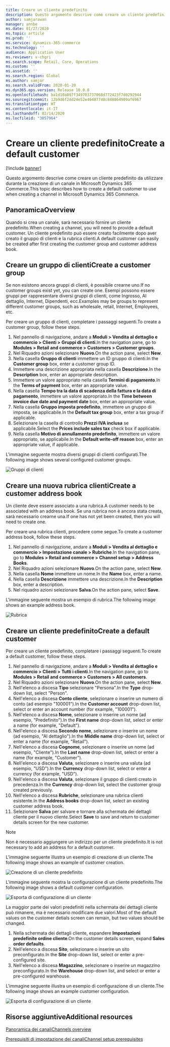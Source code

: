 ```yaml
---
title: Creare un cliente predefinito
description: Questo argomento descrive come creare un cliente predefinito da utilizzare durante la creazione di un canale in Microsoft Dynamics 365 Commerce.
author: samjarawan
manager: annbe
ms.date: 01/27/2020
ms.topic: article
ms.prod: ''
ms.service: dynamics-365-commerce
ms.technology: ''
audience: Application User
ms.reviewer: v-chgri
ms.search.scope: Retail, Core, Operations
ms.custom: ''
ms.assetid: ''
ms.search.region: Global
ms.author: samjar
ms.search.validFrom: 2020-01-20
ms.dyn365.ops.version: Release 10.0.8
ms.openlocfilehash: ba1d10a897f349703737068d772423f7d0292944
ms.sourcegitcommit: 12b9d6f2dd24e52e46487748c848864909af6967
ms.translationtype: HT
ms.contentlocale: it-IT
ms.lasthandoff: 02/14/2020
ms.locfileid: "3057964"
---
```

# <a name="create-a-default-customer"></a><span data-ttu-id="9c134-103">Creare un cliente predefinito</span><span class="sxs-lookup"><span data-stu-id="9c134-103">Create a default customer</span></span>


[!include [banner](includes/banner.md)]

<span data-ttu-id="9c134-104">Questo argomento descrive come creare un cliente predefinito da utilizzare durante la creazione di un canale in Microsoft Dynamics 365 Commerce.</span><span class="sxs-lookup"><span data-stu-id="9c134-104">This topic describes how to create a default customer to use when creating a channel in Microsoft Dynamics 365 Commerce.</span></span>

## <a name="overview"></a><span data-ttu-id="9c134-105">Panoramica</span><span class="sxs-lookup"><span data-stu-id="9c134-105">Overview</span></span>

<span data-ttu-id="9c134-106">Quando si crea un canale, sarà necessario fornire un cliente predefinito.</span><span class="sxs-lookup"><span data-stu-id="9c134-106">When creating a channel, you will need to provide a default customer.</span></span> <span data-ttu-id="9c134-107">Un cliente predefinito può essere creato facilmente dopo aver creato il gruppo di clienti e la rubrica clienti.</span><span class="sxs-lookup"><span data-stu-id="9c134-107">A default customer can easily be created after first creating the customer group and customer address book.</span></span>

## <a name="create-a-customer-group"></a><span data-ttu-id="9c134-108">Creare un gruppo di clienti</span><span class="sxs-lookup"><span data-stu-id="9c134-108">Create a customer group</span></span>

<span data-ttu-id="9c134-109">Se non esistono ancora gruppi di clienti, è possibile crearne uno.</span><span class="sxs-lookup"><span data-stu-id="9c134-109">If no customer groups exist yet, you can create one.</span></span> <span data-ttu-id="9c134-110">Esempi possono essere gruppi per rappresentare diversi gruppi di clienti, come Ingrosso, Al dettaglio, Internet, Dipendenti, ecc.</span><span class="sxs-lookup"><span data-stu-id="9c134-110">Examples may be groups to represent different customer groups, such as wholesale, retail, Internet, Employees, etc.</span></span>

<span data-ttu-id="9c134-111">Per creare un gruppo di clienti, completare i passaggi seguenti.</span><span class="sxs-lookup"><span data-stu-id="9c134-111">To create a customer group, follow these steps.</span></span>

1. <span data-ttu-id="9c134-112">Nel pannello di navigazione, andare a **Moduli \> Vendita al dettaglio e commercio \> Clienti \> Gruppi di clienti**.</span><span class="sxs-lookup"><span data-stu-id="9c134-112">In the navigation pane, go to **Modules \> Retail and commerce \> Customers \> Customer groups**.</span></span>
1. <span data-ttu-id="9c134-113">Nel Riquadro azioni selezionare **Nuovo**.</span><span class="sxs-lookup"><span data-stu-id="9c134-113">On the action pane, select **New**.</span></span>
1. <span data-ttu-id="9c134-114">Nella casella **Gruppo di clienti** immettere un ID gruppo di clienti.</span><span class="sxs-lookup"><span data-stu-id="9c134-114">In the **Customer group** box, enter a customer group ID.</span></span>
1. <span data-ttu-id="9c134-115">Immettere una descrizione appropriata nella casella **Descrizione**.</span><span class="sxs-lookup"><span data-stu-id="9c134-115">In the **Description** box, enter an appropriate description.</span></span>
1. <span data-ttu-id="9c134-116">Immettere un valore appropriato nella casella **Termini di pagamento**.</span><span class="sxs-lookup"><span data-stu-id="9c134-116">In the **Terms of payment** box, enter an appropriate value.</span></span>
1. <span data-ttu-id="9c134-117">Nella casella **Tempo tra la data di scadenza della fattura e la data di pagamento**, immettere un valore appropriato.</span><span class="sxs-lookup"><span data-stu-id="9c134-117">In the **Time between invoice due date and payment date** box, enter an appropriate value.</span></span>
1. <span data-ttu-id="9c134-118">Nella casella **Gruppo imposta predefinito**, immettere un gruppo di imposta, se applicabile.</span><span class="sxs-lookup"><span data-stu-id="9c134-118">In the **Default tax group** box, enter a tax group if applicable.</span></span>
1. <span data-ttu-id="9c134-119">Selezionare la casella di controllo **Prezzi IVA inclusa** se applicabile.</span><span class="sxs-lookup"><span data-stu-id="9c134-119">Select the **Prices include sales tax** check box if applicable.</span></span>
1. <span data-ttu-id="9c134-120">Nella casella **Motivo di annullamento predefinito**, immettere un valore appropriato, se applicabile.</span><span class="sxs-lookup"><span data-stu-id="9c134-120">In the **Default write-off reason** box, enter an appropriate value, if applicable.</span></span>

<span data-ttu-id="9c134-121">L'immagine seguente mostra diversi gruppi di clienti configurati.</span><span class="sxs-lookup"><span data-stu-id="9c134-121">The following image shows several configured customer groups.</span></span>

![Gruppi di clienti](media/customer-groups.png)

## <a name="create-a-customer-address-book"></a><span data-ttu-id="9c134-123">Creare una nuova rubrica clienti</span><span class="sxs-lookup"><span data-stu-id="9c134-123">Create a customer address book</span></span>

<span data-ttu-id="9c134-124">Un cliente deve essere associato a una rubrica.</span><span class="sxs-lookup"><span data-stu-id="9c134-124">A customer needs to be associated with an address book.</span></span> <span data-ttu-id="9c134-125">Se una rubrica non è ancora stata creata, sarà necessario crearne una.</span><span class="sxs-lookup"><span data-stu-id="9c134-125">If one has not yet been created, then you will need to create one.</span></span>

<span data-ttu-id="9c134-126">Per creare una rubrica clienti, procedere come segue.</span><span class="sxs-lookup"><span data-stu-id="9c134-126">To create a customer address book, follow these steps.</span></span>

1. <span data-ttu-id="9c134-127">Nel pannello di navigazione, andare a **Moduli \> Vendita al dettaglio e commercio \> Impostazione canale \> Rubriche**.</span><span class="sxs-lookup"><span data-stu-id="9c134-127">In the navigation pane, go to **Modules \> Retail and commerce \> Channel setup \> Address Books**.</span></span>
1. <span data-ttu-id="9c134-128">Nel Riquadro azioni selezionare **Nuovo**.</span><span class="sxs-lookup"><span data-stu-id="9c134-128">On the action pane, select **New**.</span></span>
1. <span data-ttu-id="9c134-129">Nella casella **Nome** immettere un nome.</span><span class="sxs-lookup"><span data-stu-id="9c134-129">In the **Name** box, enter a name.</span></span>
1. <span data-ttu-id="9c134-130">Nella casella **Descrizione** immettere una descrizione.</span><span class="sxs-lookup"><span data-stu-id="9c134-130">In the **Description** box, enter a description.</span></span>
1. <span data-ttu-id="9c134-131">Nel riquadro azioni selezionare **Salva**.</span><span class="sxs-lookup"><span data-stu-id="9c134-131">On the action pane, select **Save**.</span></span>

<span data-ttu-id="9c134-132">L'immagine seguente mostra un esempio di rubrica.</span><span class="sxs-lookup"><span data-stu-id="9c134-132">The following image shows an example address book.</span></span>

![Rubrica](media/address-book.png)

## <a name="create-a-default-customer"></a><span data-ttu-id="9c134-134">Creare un cliente predefinito</span><span class="sxs-lookup"><span data-stu-id="9c134-134">Create a default customer</span></span>

<span data-ttu-id="9c134-135">Per creare un cliente predefinito, completare i passaggi seguenti.</span><span class="sxs-lookup"><span data-stu-id="9c134-135">To create a default customer, follow these steps.</span></span>

1. <span data-ttu-id="9c134-136">Nel pannello di navigazione, andare a **Moduli \> Vendita al dettaglio e commercio \> Clienti \> Tutti i clienti**.</span><span class="sxs-lookup"><span data-stu-id="9c134-136">In the navigation pane, go to **Modules \> Retail and commerce \> Customers \> All customers**.</span></span>
1. <span data-ttu-id="9c134-137">Nel Riquadro azioni selezionare **Nuovo**.</span><span class="sxs-lookup"><span data-stu-id="9c134-137">On the action pane, select **New**.</span></span>
1. <span data-ttu-id="9c134-138">Nell'elenco a discesa **Tipo** selezionare "Persona".</span><span class="sxs-lookup"><span data-stu-id="9c134-138">In the **Type** drop-down list, select "Person".</span></span>
1. <span data-ttu-id="9c134-139">Nell'elenco a discesa **Conto cliente**, selezionare o inserire un numero di conto (ad esempio "100001").</span><span class="sxs-lookup"><span data-stu-id="9c134-139">In the **Customer account** drop-down list, select or enter an account number (for example, "100001").</span></span>
1. <span data-ttu-id="9c134-140">Nell'elenco a discesa **Nome**, selezionare o inserire un nome (ad esempio, "Predefinito").</span><span class="sxs-lookup"><span data-stu-id="9c134-140">In the **First name** drop-down list, select or enter a name (for example, "Default").</span></span>
1. <span data-ttu-id="9c134-141">Nell'elenco a discesa **Secondo nome**, selezionare o inserire un nome (ad esempio, "Al dettaglio").</span><span class="sxs-lookup"><span data-stu-id="9c134-141">In the **Middle name** drop-down list, select or enter a name (for example, "Retail").</span></span>
1. <span data-ttu-id="9c134-142">Nell'elenco a discesa **Cognome**, selezionare o inserire un nome (ad esempio, "Cliente").</span><span class="sxs-lookup"><span data-stu-id="9c134-142">In the **Last name** drop-down list, select or enter a name (for example, "Customer").</span></span>
1. <span data-ttu-id="9c134-143">Nell'elenco a discesa **Valuta**, selezionare o inserire una valuta (ad esempio, "USD").</span><span class="sxs-lookup"><span data-stu-id="9c134-143">In the **Currency** drop-down list, select or enter a currency (for example, "USD").</span></span>
1. <span data-ttu-id="9c134-144">Nell'elenco a discesa **Valuta**, selezionare il gruppo di clienti creato in precedenza.</span><span class="sxs-lookup"><span data-stu-id="9c134-144">In the **Currency** drop-down list, select the customer group created previously.</span></span>
1. <span data-ttu-id="9c134-145">Nell'elenco a discesa **Rubriche**, selezionare una rubrica clienti esistente.</span><span class="sxs-lookup"><span data-stu-id="9c134-145">In the **Address books**  drop-down list, select an existing customer address book.</span></span>
1. <span data-ttu-id="9c134-146">Selezionare **Salva** per salvare e tornare alla schermata dei dettagli cliente per il nuovo cliente.</span><span class="sxs-lookup"><span data-stu-id="9c134-146">Select **Save** to save and return to customer details screen for the new customer.</span></span>

> [!NOTE]
> <span data-ttu-id="9c134-147">Non è necessario aggiungere un indirizzo per un cliente predefinito.</span><span class="sxs-lookup"><span data-stu-id="9c134-147">It is not necessary to add an address for a default customer.</span></span>

<span data-ttu-id="9c134-148">L'immagine seguente illustra un esempio di creazione di un cliente.</span><span class="sxs-lookup"><span data-stu-id="9c134-148">The following image shows an example of customer creation.</span></span>

![Creazione di un cliente predefinito](media/default-customer-creation.png)

<span data-ttu-id="9c134-150">L'immagine seguente mostra la configurazione di un cliente predefinito.</span><span class="sxs-lookup"><span data-stu-id="9c134-150">The following image shows a default customer configuration.</span></span>

![Esporta di configurazione di un cliente](media/default-customer-configuration1.png)

<span data-ttu-id="9c134-152">La maggior parte dei valori predefiniti nella schermata dei dettagli cliente può rimanere, ma è necessario modificare due valori.</span><span class="sxs-lookup"><span data-stu-id="9c134-152">Most of the default values on the customer detials screen can remain, but two values should be changed.</span></span>

1. <span data-ttu-id="9c134-153">Nella schermata dei dettagli cliente, espandere **Impostazioni predefinite ordine cliente**.</span><span class="sxs-lookup"><span data-stu-id="9c134-153">On the customer details screen, expand **Sales order defaults**.</span></span>
1. <span data-ttu-id="9c134-154">Nell'elenco a discesa **Sito**, selezionare o inserire un sito preconfigurato.</span><span class="sxs-lookup"><span data-stu-id="9c134-154">In the **Site** drop-down list, select or enter a pre-configured site.</span></span>
1. <span data-ttu-id="9c134-155">Nell'elenco a discesa **Magazzino**, selezionare o inserire un magazzino preconfigurato.</span><span class="sxs-lookup"><span data-stu-id="9c134-155">In the **Warehouse** drop-down list, and select or enter a pre-configured warehouse.</span></span>

<span data-ttu-id="9c134-156">L'immagine seguente illustra un esempio di configurazione di un cliente.</span><span class="sxs-lookup"><span data-stu-id="9c134-156">The following image shows an example customer configuration.</span></span>

![Esporta di configurazione di un cliente](media/default-customer-configuration2.png)

## <a name="additional-resources"></a><span data-ttu-id="9c134-158">Risorse aggiuntive</span><span class="sxs-lookup"><span data-stu-id="9c134-158">Additional resources</span></span>

[<span data-ttu-id="9c134-159">Panoramica dei canali</span><span class="sxs-lookup"><span data-stu-id="9c134-159">Channels overview</span></span>](channels-overview.md)

[<span data-ttu-id="9c134-160">Prerequisiti di impostazione dei canali</span><span class="sxs-lookup"><span data-stu-id="9c134-160">Channel setup prerequisites</span></span>](channels-prerequisites.md)
